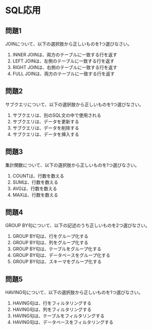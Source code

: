 # SQL応用

## 問題1
JOINについて、以下の選択肢から正しいものを1つ選びなさい。

1. INNER JOINは、両方のテーブルに一致する行を返す
2. LEFT JOINは、左側のテーブルに一致する行を返す
3. RIGHT JOINは、右側のテーブルに一致する行を返す
4. FULL JOINは、両方のテーブルに一致する行を返す

## 問題2
サブクエリについて、以下の選択肢から正しいものを1つ選びなさい。

1. サブクエリは、別のSQL文の中で使用される
2. サブクエリは、データを更新する
3. サブクエリは、データを削除する
4. サブクエリは、データを挿入する

## 問題3
集計関数について、以下の選択肢から正しいものを1つ選びなさい。

1. COUNTは、行数を数える
2. SUMは、行数を数える
3. AVGは、行数を数える
4. MAXは、行数を数える

## 問題4
GROUP BY句について、以下の記述のうち正しいものを2つ選びなさい。

1. GROUP BY句は、行をグループ化する
2. GROUP BY句は、列をグループ化する
3. GROUP BY句は、テーブルをグループ化する
4. GROUP BY句は、データベースをグループ化する
5. GROUP BY句は、スキーマをグループ化する

## 問題5
HAVING句について、以下の選択肢から正しいものを1つ選びなさい。

1. HAVING句は、行をフィルタリングする
2. HAVING句は、列をフィルタリングする
3. HAVING句は、テーブルをフィルタリングする
4. HAVING句は、データベースをフィルタリングする 